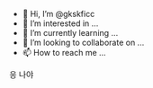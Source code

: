 - 👋 Hi, I’m @gkskficc
- 👀 I’m interested in ...
- 🌱 I’m currently learning ...
- 💞️ I’m looking to collaborate on ...
- 📫 How to reach me ...

<!---
gkskficc/gkskficc is a ✨ special ✨ repository because its `README.md` (this file) appears on your GitHub profile.
You can click the Preview link to take a look at your changes.
--->

응 나야
